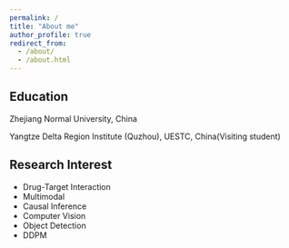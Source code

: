 ```yaml
---
permalink: /
title: "About me"
author_profile: true
redirect_from: 
  - /about/
  - /about.html
---
```


## Education
Zhejiang Normal University, China

Yangtze Delta Region Institute (Quzhou), UESTC, China(Visiting student)

## Research Interest
- Drug-Target Interaction
- Multimodal
- Causal Inference
- Computer Vision
- Object Detection
- DDPM
